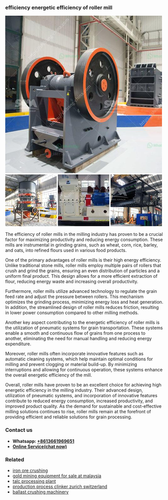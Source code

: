<h3>efficiency energetic efficiency of roller mill</h3><img src='1708497538.jpg' alt=''><p>The efficiency of roller mills in the milling industry has proven to be a crucial factor for maximizing productivity and reducing energy consumption. These mills are instrumental in grinding grains, such as wheat, corn, rice, barley, and oats, into refined flours used in various food products.</p><p>One of the primary advantages of roller mills is their high energy efficiency. Unlike traditional stone mills, roller mills employ multiple pairs of rollers that crush and grind the grains, ensuring an even distribution of particles and a uniform final product. This design allows for a more efficient extraction of flour, reducing energy waste and increasing overall productivity.</p><p>Furthermore, roller mills utilize advanced technology to regulate the grain feed rate and adjust the pressure between rollers. This mechanism optimizes the grinding process, minimizing energy loss and heat generation. In addition, the streamlined design of roller mills reduces friction, resulting in lower power consumption compared to other milling methods.</p><p>Another key aspect contributing to the energetic efficiency of roller mills is the utilization of pneumatic systems for grain transportation. These systems enable a smooth and continuous flow of grains from one process to another, eliminating the need for manual handling and reducing energy expenditure.</p><p>Moreover, roller mills often incorporate innovative features such as automatic cleaning systems, which help maintain optimal conditions for milling and prevent clogging or material build-up. By minimizing interruptions and allowing for continuous operation, these systems enhance the overall energetic efficiency of the mill.</p><p>Overall, roller mills have proven to be an excellent choice for achieving high energetic efficiency in the milling industry. Their advanced design, utilization of pneumatic systems, and incorporation of innovative features contribute to reduced energy consumption, increased productivity, and improved product quality. As the demand for sustainable and cost-effective milling solutions continues to rise, roller mills remain at the forefront of providing efficient and reliable solutions for grain processing.</p><h3>Contact us</h3><ul><li><strong>Whatsapp:&nbsp;<a href="https://wa.me/8613661969651">+8613661969651</a></strong></li><li><a href="https://swt.shibang-china.com/?git&amp;zhl&amp;efficiency energetic efficiency of roller mill"><strong>Online Service(chat now)</strong></a></li></ul><h3>Related</h3><ul><li><a href='iron ore crushing.md'>iron ore crushing</a></li><li><a href='gold mining equipment for sale at malaysia.md'>gold mining equipment for sale at malaysia</a></li><li><a href='talc processing plant.md'>talc processing plant</a></li><li><a href='production process clinker zurich switzerland.md'>production process clinker zurich switzerland</a></li><li><a href='ballast crushing machinery.md'>ballast crushing machinery</a></li></ul>